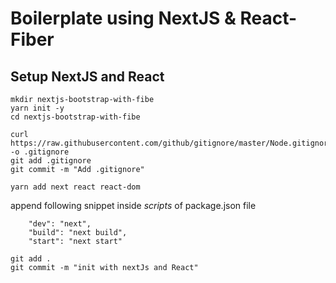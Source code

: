 # Boilerplate using NextJS & React-Fiber

## Setup NextJS and React 
```
mkdir nextjs-bootstrap-with-fibe
yarn init -y
cd nextjs-bootstrap-with-fibe
```


```
curl https://raw.githubusercontent.com/github/gitignore/master/Node.gitignore -o .gitignore
git add .gitignore
git commit -m "Add .gitignore"
```

```
yarn add next react react-dom
```

append following snippet inside *scripts*  of package.json file

```
    "dev": "next",
    "build": "next build",
    "start": "next start"
```


```
git add .
git commit -m "init with nextJs and React"
```